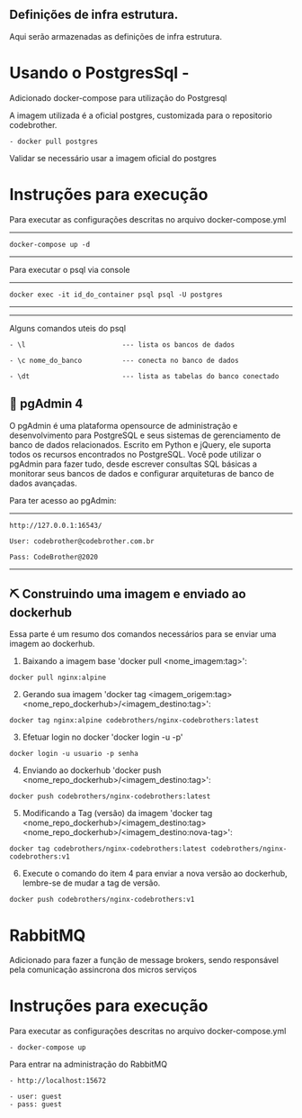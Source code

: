 ## Definições de infra estrutura.

Aqui serão armazenadas as definições de infra estrutura.

# Usando o PostgresSql -

Adicionado docker-compose para utilização do Postgresql

A imagem utilizada é a oficial postgres, customizada para o repositorio codebrother.

    - docker pull postgres

Validar se necessário usar a imagem oficial do postgres


# Instruções para execução

Para executar as configurações descritas no arquivo docker-compose.yml

--- 

    docker-compose up -d

---

Para executar o psql via console

---

    docker exec -it id_do_container psql psql -U postgres

---
---

Alguns comandos uteis do psql

    - \l                        --- lista os bancos de dados

    - \c nome_do_banco          --- conecta no banco de dados

    - \dt                       --- lista as tabelas do banco conectado

## 🎈 pgAdmin 4

O pgAdmin é uma plataforma opensource de administração e desenvolvimento para PostgreSQL e seus sistemas de gerenciamento de banco de dados relacionados. Escrito em Python e jQuery, ele suporta todos os recursos encontrados no PostgreSQL. Você pode utilizar o pgAdmin para fazer tudo, desde escrever consultas SQL básicas a monitorar seus bancos de dados e configurar arquiteturas de banco de dados avançadas.

Para ter acesso ao pgAdmin:

---

    http://127.0.0.1:16543/

    User: codebrother@codebrother.com.br

    Pass: CodeBrother@2020

---

## ⛏️ Construindo uma imagem e enviado ao dockerhub

Essa parte é um resumo dos comandos necessários para se enviar uma imagem ao dockerhub.

1. Baixando a imagem base 'docker pull <nome_imagem:tag>':

```
docker pull nginx:alpine
```

2. Gerando sua imagem 'docker tag <imagem_origem:tag> <nome_repo_dockerhub>/<imagem_destino:tag>':

```
docker tag nginx:alpine codebrothers/nginx-codebrothers:latest
```

3. Efetuar login no docker 'docker login -u<usuario> -p<senha>'

```
docker login -u usuario -p senha
```

4. Enviando ao dockerhub 'docker push <nome_repo_dockerhub>/<imagem_destino:tag>':

```
docker push codebrothers/nginx-codebrothers:latest
```

5. Modificando a Tag (versão) da imagem 'docker tag <nome_repo_dockerhub>/<imagem_destino:tag> <nome_repo_dockerhub>/<imagem_destino:nova-tag>':

```
docker tag codebrothers/nginx-codebrothers:latest codebrothers/nginx-codebrothers:v1
```

6. Execute o comando do item 4 para enviar a nova versão ao dockerhub, lembre-se de mudar a tag de versão.

```
docker push codebrothers/nginx-codebrothers:v1
```


# RabbitMQ
Adicionado para fazer a função de message brokers, sendo responsável pela comunicação assincrona dos micros serviços


# Instruções para execução

Para executar as configurações descritas no arquivo docker-compose.yml

    - docker-compose up

Para entrar na administração do RabbitMQ

    - http://localhost:15672

    - user: guest
    - pass: guest
